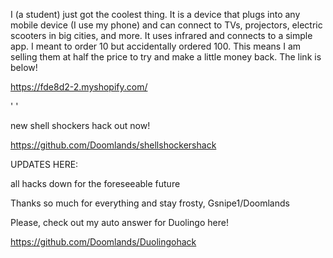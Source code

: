 I (a student) just got the coolest thing. It is a device that plugs into any mobile device (I use my phone) and can connect to TVs, projectors, electric scooters in big cities, and more.
It uses infrared and connects to a simple app. I meant to order 10 but accidentally ordered 100. This means I am selling them at half the price to try and make a little money back. The link is below!







https://fde8d2-2.myshopify.com/


'
'


new shell shockers hack out now!

https://github.com/Doomlands/shellshockershack

UPDATES HERE:

all hacks down for the foreseeable future

Thanks so much for everything and stay frosty, Gsnipe1/Doomlands


Please, check out my auto answer for Duolingo here!

https://github.com/Doomlands/Duolingohack


